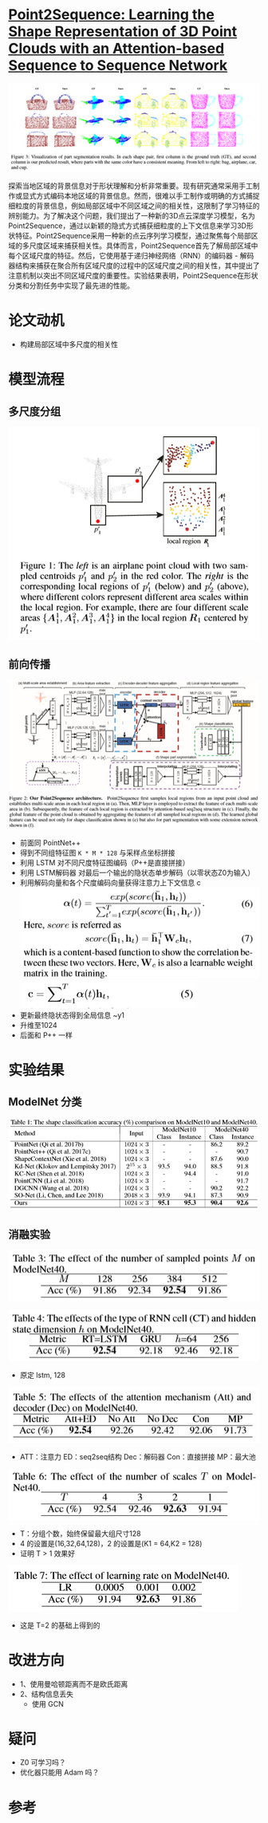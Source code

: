 # [Point2Sequence: Learning the Shape Representation of 3D Point Clouds with an Attention-based Sequence to Sequence Network](https://arxiv.org/pdf/1811.02565v2.pdf)
![](可视化.png)

探索当地区域的背景信息对于形状理解和分析非常重要。现有研究通常采用手工制作或显式方式编码本地区域的背景信息。然而，很难以手工制作或明确的方式捕捉细粒度的背景信息，例如局部区域中不同区域之间的相关性，这限制了学习特征的辨别能力。为了解决这个问题，我们提出了一种新的3D点云深度学习模型，名为Point2Sequence，通过以新颖的隐式方式捕获细粒度的上下文信息来学习3D形状特征。Point2Sequence采用一种新的点云序列学习模型，通过聚焦每个局部区域的多尺度区域来捕获相关性。具体而言，Point2Sequence首先了解局部区域中每个区域尺度的特征。然后，它使用基于递归神经网络（RNN）的编码器 - 解码器结构来捕获在聚合所有区域尺度的过程中的区域尺度之间的相关性，其中提出了注意机制以突出不同区域尺度的重要性。实验结果表明，Point2Sequence在形状分类和分割任务中实现了最先进的性能。

# 论文动机
- 构建局部区域中多尺度的相关性

# 模型流程
## 多尺度分组
![](多尺度.png)
## 前向传播
![](模型.png)
- 前面同 PointNet++
- 得到不同组特征图 `K * M * 128` 与采样点坐标拼接
- 利用 LSTM 对不同尺度特征图编码（P++是直接拼接）
- 利用 LSTM解码器 对最后一个输出的隐状态单步解码（以零状态Z0为输入）
- 利用解码向量和各个尺度编码向量获得注意力上下文信息 c
  ![](注意力.png)
  ![](上下文.png)
- 更新最终隐状态得到全局信息 ~y1
- 升维至1024
- 后面和 P++ 一样
# 实验结果
## ModelNet 分类
![](实验1.png)
## 消融实验
![](实验3.png)

![](实验4.png)
- 原定 lstm, 128

![](实验5.png)
- ATT：注意力 ED：seq2seq结构 Dec：解码器 Con：直接拼接 MP：最大池

![](实验6.png)
- T：分组个数，始终保留最大组尺寸128
- 4 的设置是(16,32,64,128)，2 的设置是(K1 = 64,K2 = 128)
- 证明 T > 1 效果好

![](实验7.png)
- 这是 T=2 的基础上得到的

# 改进方向
- 1、使用曼哈顿距离而不是欧氏距离
- 2、结构信息丢失
  - 使用 GCN
# 疑问
- Z0 可学习吗？
- 优化器只能用 Adam 吗？
# 参考
